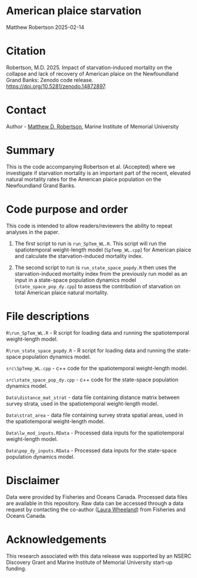 American plaice starvation
================
Matthew Robertson
2025-02-14

# Citation

Robertson, M.D. 2025. Impact of starvation-induced mortality on the
collapse and lack of recovery of American plaice on the Newfoundland
Grand Banks: Zenodo code release.
<https://doi.org/10.5281/zenodo.14872897>.

# Contact

Author - [Matthew D. Robertson](matthew.robertson@mi.mun.ca), Marine
Institute of Memorial University

# Summary

This is the code accompanying Robertson et al. (Accepted) where we
investigate if starvation mortality is an important part of the recent,
elevated natural mortality rates for the American plaice population on
the Newfoundland Grand Banks.

# Code purpose and order

This code is intended to allow readers/reviewers the ability to repeat
analyses in the paper.

1.  The first script to run is `run_SpTem_WL.R`. This script will run
    the spatiotemporal weight-length model (`SpTemp_WL.cpp`) for
    American plaice and calculate the starvation-induced mortality
    index.

2.  The second script to run is `run_state_space_popdy.R` then uses the
    starvation-induced mortality index from the previously run model as
    an input in a state-space population dynamics model
    (`state_space_pop_dy.cpp`) to assess the contribution of starvation
    on total American plaice natural mortality.

# File descriptions

`R\run_SpTem_WL.R` - R script for loading data and running the
spatiotemporal weight-length model.

`R\run_state_space_popdy.R` - R script for loading data and running the
state-space population dynamics model.

`src\SpTemp_WL.cpp` - c++ code for the spatiotemporal weight-length
model.

`src\state_space_pop_dy.cpp` - c++ code for the state-space population
dynamics model.

`Data\distance_mat_strat` - data file containing distance matrix between
survey strata, used in the spatiotemporal weight-length model.

`Data\strat_area` - data file containing survey strata spatial areas,
used in the spatiotemporal weight-length model.

`Data\lw_mod_inputs.RData` - Processed data inputs for the
spatiotemporal weight-length model.

`Data\pop_dy_inputs.RData` - Processed data inputs for the state-space
population dynamics model.

# Disclaimer

Data were provided by Fisheries and Oceans Canada. Processed data files
are available in this repository. Raw data can be accessed through a
data request by contacting the co-author ([Laura
Wheeland](laura.wheeland@dfo-mpo.gc.ca)) from Fisheries and Oceans
Canada.

# Acknowledgements

This research associated with this data release was supported by an
NSERC Discovery Grant and Marine Institute of Memorial University
start-up funding.
